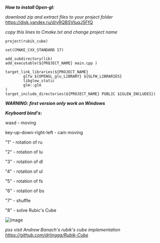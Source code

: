 ***How to install Open-gl:***

  *download zip and extract files to your project folder*
  https://disk.yandex.ru/d/yRQBSVIuqJSFfQ
    
  *copy this lines to Cmake.txt and change project name*
  ```cmake_minimum_required(VERSION 3.27)
  project(rubik_cube)
  
  set(CMAKE_CXX_STANDARD 17)
  
  add_subdirectory(lib)
  add_executable(${PROJECT_NAME} main.cpp )
  
  target_link_libraries(${PROJECT_NAME}
          glfw ${OPENGL_glu_LIBRARY} ${GLFW_LIBRARIES}
          libglew_static
          glm::glm
  )
  target_include_directories(${PROJECT_NAME} PUBLIC ${GLEW_INCLUDES})
  ```

***WARNING: first version only work on Windows***


***Keyboard bind's:***

  wasd - moving
  
  key-up-down-right-left - cam moving

  "1" - rotation of ru

  "2" - rotation of lu

  "3" - rotation of dl

  "4" - rotation of ul

  "5" - rotation of fs

  "6" - rotation of bs

  "7" - shuffle

  "8" - solve Rubic's Cube

  ![image](https://github.com/mefedraw/Rubik-s-Cube-3d/assets/144416623/53e6cb05-93af-43bf-a7b1-4ba04b3d6e62)


  

  *pss visit Andrew Banach's rubik's cube implementation https://github.com/drlinggg/Rubik-Cube*
